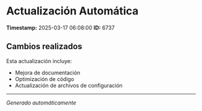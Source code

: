 # Actualización Automática

**Timestamp:** 2025-03-17 06:08:00
**ID:** 6737

## Cambios realizados

Esta actualización incluye:
- Mejora de documentación
- Optimización de código
- Actualización de archivos de configuración

---
*Generado automáticamente*
